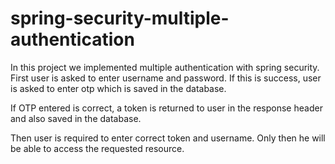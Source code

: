 # spring-security-multiple-authentication

In this project we implemented multiple authentication with spring security. First user is asked to enter username and password.
If this is success, user is asked to enter otp which is saved in the database.

If OTP entered is correct, a token is returned to user in the response header and also saved in the database.

Then user is required to enter correct token and username. Only then he will be able to access the requested resource.